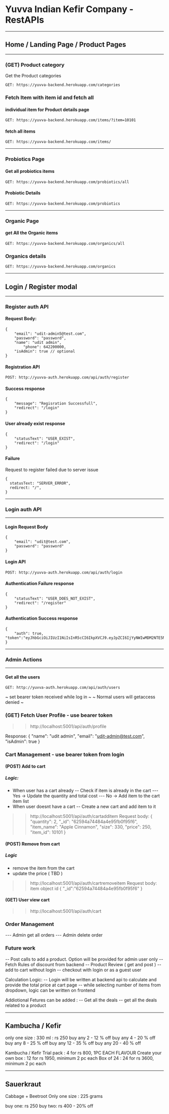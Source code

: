 # Yuvva Indian Kefir Company - RestAPIs 
-------------------

## Home / Landing Page / Product Pages
-------------------


### (GET) Product category 
Get the Product categories

```
GET: https://yuvva-backend.herokuapp.com/categories
```

### Fetch Item with item id and fetch all

#### individual item for Product details page
```
GET: https://yuvva-backend.herokuapp.com/items/?item=10101
```

#### fetch all items
```
GET: https://yuvva-backend.herokuapp.com/items/
```
-------------------

### Probiotics Page
#### Get all probiotics items
```
GET: https://yuvva-backend.herokuapp.com/probiotics/all
```

#### Probiotic Details
```
GET: https://yuvva-backend.herokuapp.com/probiotics
```
-------------------

### Organic Page
#### get All the Organic items
```
GET: https://yuvva-backend.herokuapp.com/organics/all
```

### Organics details
```
GET: https://yuvva-backend.herokuapp.com/organics
```
-------------------

## Login / Register modal
-------------------


### Register auth API
#### Request Body:
```
{
	"email": "udit-admin5@test.com",
	"password": "password",
	"name": "udit admin",
    	"phone": 642200000,
	"isAdmin": true // optional
}
```
#### Registration API
```
POST: http://yuvva-auth.herokuapp.com/api/auth/register
```
#### Success response
```
{
    "message": "Regisration Successfull",
    "redirect": "/login"
}
```
#### User already exist response
```
{
    "statusText": "USER_EXIST",
    "redirect": "/login"
}
```
#### Failure
Request to register failed due to server issue
```
{
  statusText: "SERVER_ERROR",
  redirect: "/",
}
```
-------------------
### Login auth API  
-------------------
#### Login Request Body
```
{
	"email": "udit@test.com",
	"password": "password"
}
```
#### Login API
```
POST: http://yuvva-auth.herokuapp.com/api/auth/login
```

#### Authentication Failure response 
```
{
    "statusText": "USER_DOES_NOT_EXIST",
    "redirect": "/register"
}
```

#### Authentication Success response
```
{
    "auth": true,
"token":"eyJhbGciOiJIUzI1NiIsInR5cCI6IkpXVCJ9.eyJpZCI6IjYyNWIwMDM2NTE5NzQ1Y2M0ODQ4Y2MyOSIsImlhdCI6MTY1MDEzMTM2MSwiZXhwIjoxNjUxOTMxMzYxfQ.PT_o1B2mjxIMCFIljNbD4nzYyWJJb_sSF03WB3pdnio"
}
```
-------------------
### Admin Actions
-------------------

#### Get all the users
```
GET: http://yuvva-auth.herokuapp.com/api/auth/users
```
~ set bearer token received while log in ~
~ Normal users will getaccess denied ~

### (GET) Fetch User Profile - use bearer token
>> http://localhost:5001/api/auth/profile
>>

Response: 
{
    "name": "udit admin",
    "email": "udit-admin@test.com",
    "isAdmin": true
}

### Cart Management - use bearer token from login
#### (POST) Add to cart
##### Logic: 
- When user has a cart already
-- Check if item is already in the cart
--- Yes -> Update the quantity and total cost
--- No -> Add item to the cart item list
- When user doesnt have a cart
-- Create a new cart and add item to it


>> http://localhost:5001/api/auth/cartadditem
Request body: 
{
    "quantity": 2,
    "_id": "62594a74484a4e95fb0f95f6",
    "item_name": "Apple Cinnamon",
    "size": 330,
    "price": 250,
    "item_id": 10101
}

#### (POST) Remove from cart
##### Logic
- remove the item from the cart 
- update the price ( TBD )

>> http://localhost:5001/api/auth/cartremoveitem
Request body: item object id 
{
    "_id":"62594a74484a4e95fb0f95f6"
}

#### (GET) User view cart 
>> http://localhost:5001/api/auth/cart

### Order Management 
--- Admin get all orders 
--- Admin delete order

### Future work

-- Post calls to add a product. Option will be provided for admin user only
-- Fetch Rules of discount from backend 
-- Product Review ( get and post )
-- add to cart without login 
-- checkout with login or as a guest user

Calculation Logic: 
-- Login will be written at backend api to calculate and provide the total price at cart page
-- while selecting number of items from dropdown, logic can be written on frontend 



Addiotional Fetures can be added :
-- Get all the deals 
-- get all the deals related to a product




-------------------
Kambucha / Kefir
-------------------

only one size : 330 ml : rs 250
buy any 2 - 12 % off
buy any 4 - 20 % off 
buy any 8 - 25 % off
buy any 12 - 35 % off 
buy any 20 - 40 % off 

Kambucha / Kefir Trial pack : 4 for rs 800, 1PC EACH FLAVOUR
Create your own box : 12 for rs 1950, minimum 2 pc each 
Box of 24 : 24 for rs 3600, minimum 2 pc each 


-------------------
Sauerkraut
-------------------

Cabbage + Beetroot
Only one size : 225 grams

buy one: rs 250
buy two: rs 400 - 20% off 
